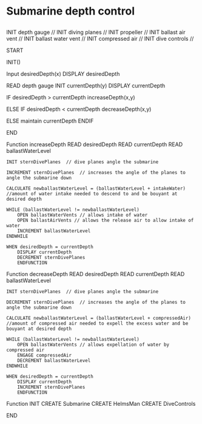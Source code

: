# Submarine depth control
## 

INIT depth gauge // 
INIT diving planes //
INIT propeller  //
INIT ballast air vent //
INIT ballast water vent //
INIT compressed air //
INIT dive controls //



START

INIT()

Input desiredDepth(x)
DISPLAY desiredDepth

READ depth gauge
INIT currentDepth(y)
DISPLAY currentDepth

IF desiredDepth > currentDepth
    increaseDepth(x,y)

ELSE IF desiredDepth < currentDepth
    decreaseDepth(x,y)

ELSE maintain currentDepth
ENDIF

END

Function increaseDepth
    READ desiredDepth
    READ currentDepth
    READ ballastWaterLevel

    INIT sternDivePlanes  // dive planes angle the submarine

    INCREMENT sternDivePlanes  // increases the angle of the planes to angle the submarine down
        
    CALCULATE newballastWaterLevel = (ballastWaterLevel + intakeWater) //amount of water intake needed to descend to and be bouyant at desired depth

    WHILE (ballastWaterLevel != newballastWaterLevel)
        OPEN ballastWaterVents // allows intake of water
        OPEN ballastAirVents // allows the release air to allow intake of water
        INCREMENT ballastWaterLevel
    ENDWHILE    
    
    WHEN desiredDepth = currentDepth
        DISPLAY currentDepth
        DECREMENT sternDivePlanes
        ENDFUNCTION
    

Function decreaseDepth
    READ desiredDepth
    READ currentDepth
    READ ballastWaterLevel

    INIT sternDivePlanes  // dive planes angle the submarine

    DECREMENT sternDivePlanes  // increases the angle of the planes to angle the submarine down
        
    CALCULATE newballastWaterLevel = (ballastWaterLevel + compressedAir) //amount of compressed air needed to expell the excess water and be bouyant at desired depth

    WHILE (ballastWaterLevel != newballastWaterLevel)
        OPEN ballastWaterVents // allows expellation of water by compressed air
        ENGAGE compressedAir
        DECREMENT ballastWaterLevel
    ENDWHILE    
    
    WHEN desiredDepth = currentDepth
        DISPLAY currentDepth
        INCREMENT sternDivePlanes
        ENDFUNCTION


Function INIT
    CREATE Submarine
    CREATE HelmsMan
    CREATE DiveControls

END